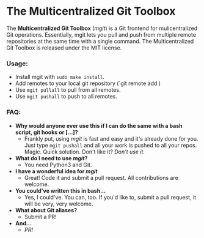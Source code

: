 # The Multicentralized Git Toolbox
The **Multicentralized Git Toolbox** (*mgit*) is a Git frontend for mulicentralized Git operations. Essentially, mgit lets you pull and push from multiple remote repositories at the same time with a single command. The Multicentralized Git Toolbox is released under the MIT license.

### Usage:
- Install mgit with `sudo make install`.
- Add remotes to your local git repository (`git remote add <name> <URL>)
- Use `mgit pullall` to pull from all remotes.
- Use `mgit pushall` to push to all remotes.

### FAQ:
- **Why would anyone ever use this if I can do the same with a bash script, git hooks or [...]?**
  - Frankly put, using *mgit* is fast and easy and it's already done for you. Just type `mgit pushall` and all your work is pushed to all your repos. Magic. Quick solution. Don't like it? *Don't use it*.
- **What do I need to use *mgit*?**
  - You need Python3 and Git.
- **I have a wonderful idea for *mgit***
  - Great! Code it and submit a pull request. All contributions are welcome.
- **You could've written this in bash...**
  - Yes, I could've. You can, too. If you'd like to, submit a pull request, it will be very, very welcome.
- **What about Git aliases?**
  - Submit a PR!
- **And...**
  - *PR!*
